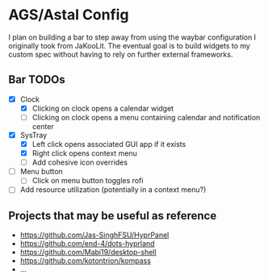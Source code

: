 # AGS/Astal Config

I plan on building a bar to step away from using the waybar configuration I originally took from JaKooLit.
The eventual goal is to build widgets to my custom spec without having to rely on further external frameworks.


## Bar TODOs

- [x] Clock
  - [x] Clicking on clock opens a calendar widget
  - [ ] Clicking on clock opens a menu containing calendar and notification center
- [x] SysTray
  - [x] Left click opens associated GUI app if it exists
  - [x] Right click opens context menu
  - [ ] Add cohesive icon overrides
- [ ] Menu button
  - [ ] Click on menu button toggles rofi
- [ ] Add resource utilization (potentially in a context menu?)

## Projects that may be useful as reference

- https://github.com/Jas-SinghFSU/HyprPanel
- https://github.com/end-4/dots-hyprland
- https://github.com/Mabi19/desktop-shell
- https://github.com/kotontrion/kompass
- ...
